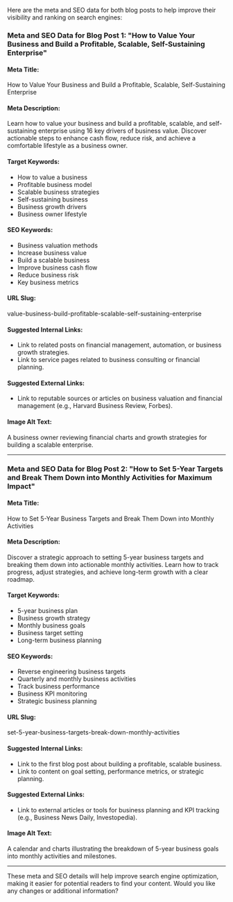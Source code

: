 Here are the meta and SEO data for both blog posts to help improve their visibility and ranking on search engines:

### **Meta and SEO Data for Blog Post 1: "How to Value Your Business and Build a Profitable, Scalable, Self-Sustaining Enterprise"**

#### **Meta Title:**
How to Value Your Business and Build a Profitable, Scalable, Self-Sustaining Enterprise

#### **Meta Description:**
Learn how to value your business and build a profitable, scalable, and self-sustaining enterprise using 16 key drivers of business value. Discover actionable steps to enhance cash flow, reduce risk, and achieve a comfortable lifestyle as a business owner.

#### **Target Keywords:**
- How to value a business
- Profitable business model
- Scalable business strategies
- Self-sustaining business
- Business growth drivers
- Business owner lifestyle

#### **SEO Keywords:**
- Business valuation methods
- Increase business value
- Build a scalable business
- Improve business cash flow
- Reduce business risk
- Key business metrics

#### **URL Slug:**
value-business-build-profitable-scalable-self-sustaining-enterprise

#### **Suggested Internal Links:**
- Link to related posts on financial management, automation, or business growth strategies.
- Link to service pages related to business consulting or financial planning.

#### **Suggested External Links:**
- Link to reputable sources or articles on business valuation and financial management (e.g., Harvard Business Review, Forbes).

#### **Image Alt Text:**
A business owner reviewing financial charts and growth strategies for building a scalable enterprise.

---

### **Meta and SEO Data for Blog Post 2: "How to Set 5-Year Targets and Break Them Down into Monthly Activities for Maximum Impact"**

#### **Meta Title:**
How to Set 5-Year Business Targets and Break Them Down into Monthly Activities

#### **Meta Description:**
Discover a strategic approach to setting 5-year business targets and breaking them down into actionable monthly activities. Learn how to track progress, adjust strategies, and achieve long-term growth with a clear roadmap.

#### **Target Keywords:**
- 5-year business plan
- Business growth strategy
- Monthly business goals
- Business target setting
- Long-term business planning

#### **SEO Keywords:**
- Reverse engineering business targets
- Quarterly and monthly business activities
- Track business performance
- Business KPI monitoring
- Strategic business planning

#### **URL Slug:**
set-5-year-business-targets-break-down-monthly-activities

#### **Suggested Internal Links:**
- Link to the first blog post about building a profitable, scalable business.
- Link to content on goal setting, performance metrics, or strategic planning.

#### **Suggested External Links:**
- Link to external articles or tools for business planning and KPI tracking (e.g., Business News Daily, Investopedia).

#### **Image Alt Text:**
A calendar and charts illustrating the breakdown of 5-year business goals into monthly activities and milestones.

---

These meta and SEO details will help improve search engine optimization, making it easier for potential readers to find your content. Would you like any changes or additional information?